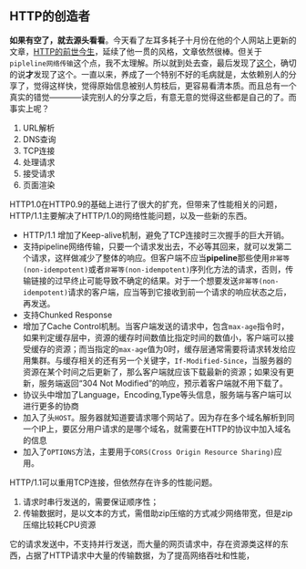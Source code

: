 ## HTTP的创造者

**如果有空了，就去源头看看**。今天看了左耳多耗子十月份在他的个人网站上更新的文章，[HTTP的前世今生](https://coolshell.cn/articles/19840.html)，延续了他一贯的风格，文章依然很棒。但关于`pipleline网络传输`这个点，我不太理解。所以就到处去查，最后发现了[这个](https://www.w3.org/Protocols/rfc2616/rfc2616-sec8.html#sec8)，确切的说**才**发现了这个。一直以来，养成了一个特别不好的毛病就是，太依赖别人的分享了，觉得这样快，觉得原始信息被别人剪枝后，更容易看清本质。而且总有一个真实的错觉————读完别人的分享之后，有意无意的觉得这些都是自己的了。而事实上呢？


1. URL解析
2. DNS查询
3. TCP连接
4. 处理请求
5. 接受请求
6. 页面渲染


HTTP1.0在HTTP0.9的基础上进行了很大的扩充，但带来了性能相关的问题，HTTP/1.1主要解决了HTTP/1.0的网络性能问题，以及一些新的东西。

  * HTTP/1.1 增加了Keep-alive机制，避免了TCP连接时三次握手的巨大开销。 
  * 支持pipeline网络传输，只要一个请求发出去，不必等其回来，就可以发第二个请求，这样做减少了整体的响应。但客户端不应当**pipeline**那些使用`非幂等(non-idempotent)`或者`非幂等(non-idempotent)`序列化方法的请求，否则，传输链接的过早终止可能导致不确定的结果。对于一个想要发送`非幂等(non-idempotent)`请求的客户端，应当等到它接收到前一个请求的响应状态之后，再发送。
  * 支持Chunked Response
  * 增加了Cache Control机制。当客户端发送的请求中，包含`max-age`指令时，如果判定缓存层中，资源的缓存时间数值比指定时间的数值小，客户端可以接受缓存的资源；而当指定的`max-age`值为0时，缓存层通常需要将请求转发给应用集群。与缓存相关的还有另一个关键字，`If-Modified-Since`，当服务器的资源在某个时间之后更新了，那么客户端就应该下载最新的资源；如果没有更新，服务端返回“304 Not Modified”的响应，预示着客户端就不用下载了。
  * 协议头中增加了Language，Encoding,Type等头信息，服务端与客户端可以进行更多的协商
  * 加入了头`HOST`。服务器就知道要请求哪个网站了。因为存在多个域名解析到同一个IP上，要区分用户请求的是哪个域名，就需要在HTTP的协议中加入域名的信息
  * 加入了`OPTIONS`方法，主要用于`CORS(Cross Origin Resource Sharing)`应用。

HTTP/1.1可以重用TCP连接，但依然存在许多的性能问题。
1. 请求时串行发送的，需要保证顺序性；
2. 传输数据时，是以文本的方式，需借助zip压缩的方式减少网络带宽，但是zip压缩比较耗CPU资源

它的请求发送中，不支持并行发送，而大量的网页请求中，存在资源类这样的东西，占据了HTTP请求中大量的传输数据，为了提高网络吞吐和性能，
  
